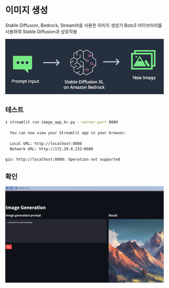# 이미지 생성

Stable Diffusion, Bedrock, Streamlit을 사용한 이미지 생성기
Boto3 라이브러리를 사용하여 Stable Diffusion과 상호작용

![alt text](image.png)

## 테스트

```zsh
❯ streamlit run image_app_kr.py --server.port 8080

  You can now view your Streamlit app in your browser.

  Local URL: http://localhost:8080
  Network URL: http://172.28.8.232:8080

gio: http://localhost:8080: Operation not supported
```

## 확인

![alt text](image-1.png)